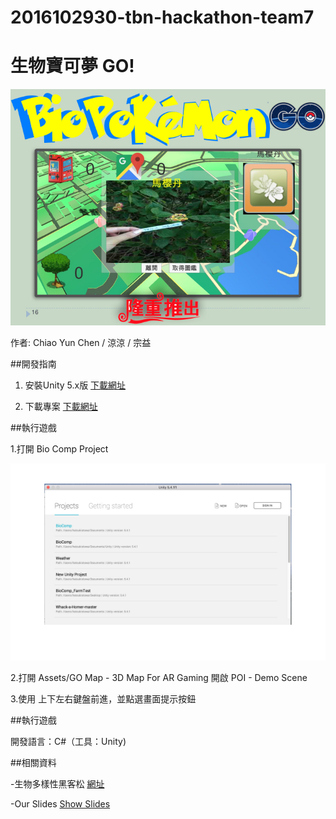# 2016102930-tbn-hackathon-team7

# 生物寶可夢 GO!

![](./生物寶可夢比賽用_PPT.001.jpg)

作者: Chiao Yun Chen / 涼涼 / 宗益

##開發指南

1. 安裝Unity 5.x版 [下載網址](https://unity3d.com)

2. 下載專案 [下載網址](https://github.com/hatsukiotowa/2016102930-tbn-hackathon-team7)

##執行遊戲

1.打開 Bio Comp Project

![](./selectProject.png)

2.打開 Assets/GO Map - 3D Map For AR Gaming 開啟 POI - Demo Scene

3.使用 上下左右鍵盤前進，並點選畫面提示按鈕

##執行遊戲

開發語言：C#（工具：Unity)

##相關資料

-生物多樣性黑客松 [網址](http://promo.tbn.org.tw/Home/hackathon)

-Our Slides [Show Slides](https://drive.google.com/open?id=0B158iGrlsSvebk4xMzFqczNka1E)

